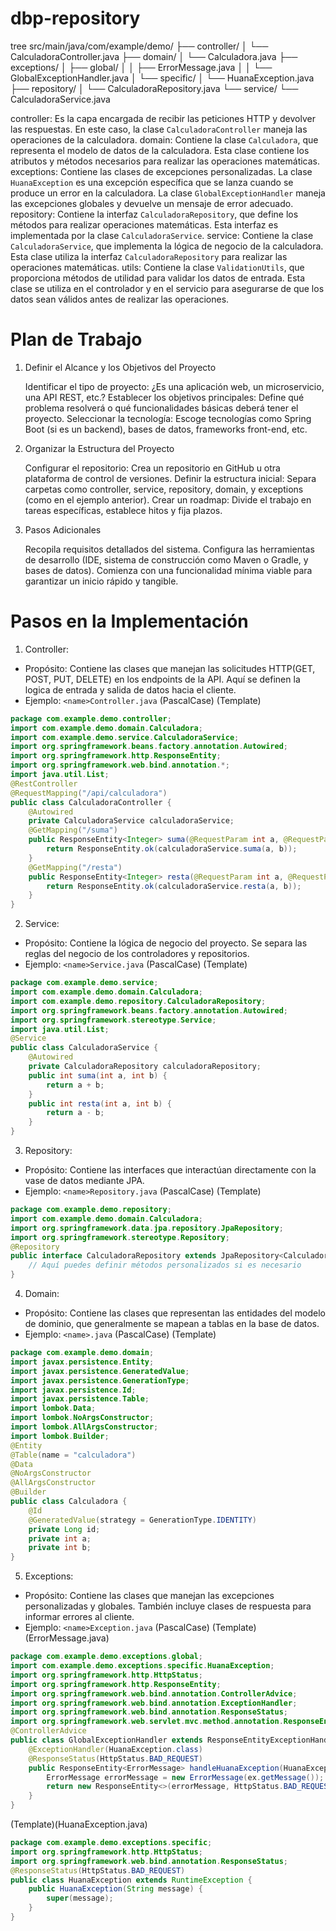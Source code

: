 # dbp-repository

tree
src/main/java/com/example/demo/
├── controller/
│   └── CalculadoraController.java
├── domain/
│   └── Calculadora.java
├── exceptions/
│   ├── global/
│   │   ├── ErrorMessage.java
│   │   └── GlobalExceptionHandler.java
│   └── specific/
│       └── HuanaException.java
├── repository/
│   └── CalculadoraRepository.java
└── service/
    └── CalculadoraService.java

controller: Es la capa encargada de recibir las peticiones HTTP y devolver las respuestas. En este caso, la clase `CalculadoraController` maneja las operaciones de la calculadora.
domain: Contiene la clase `Calculadora`, que representa el modelo de datos de la calculadora. Esta clase contiene los atributos y métodos necesarios para realizar las operaciones matemáticas.
exceptions: Contiene las clases de excepciones personalizadas. La clase `HuanaException` es una excepción específica que se lanza cuando se produce un error en la calculadora. La clase `GlobalExceptionHandler` maneja las excepciones globales y devuelve un mensaje de error adecuado.
repository: Contiene la interfaz `CalculadoraRepository`, que define los métodos para realizar operaciones matemáticas. Esta interfaz es implementada por la clase `CalculadoraService`.
service: Contiene la clase `CalculadoraService`, que implementa la lógica de negocio de la calculadora. Esta clase utiliza la interfaz `CalculadoraRepository` para realizar las operaciones matemáticas.
utils: Contiene la clase `ValidationUtils`, que proporciona métodos de utilidad para validar los datos de entrada. Esta clase se utiliza en el controlador y en el servicio para asegurarse de que los datos sean válidos antes de realizar las operaciones.

# Plan de Trabajo

1. Definir el Alcance y los Objetivos del Proyecto

    Identificar el tipo de proyecto: ¿Es una aplicación web, un microservicio, una API REST, etc.?
    Establecer los objetivos principales: Define qué problema resolverá o qué funcionalidades básicas deberá tener el proyecto.
    Seleccionar la tecnología: Escoge tecnologías como Spring Boot (si es un backend), bases de datos, frameworks front-end, etc.

2. Organizar la Estructura del Proyecto

    Configurar el repositorio: Crea un repositorio en GitHub u otra plataforma de control de versiones.
    Definir la estructura inicial: Separa carpetas como controller, service, repository, domain, y exceptions (como en el ejemplo anterior).
    Crear un roadmap: Divide el trabajo en tareas específicas, establece hitos y fija plazos.

3. Pasos Adicionales

    Recopila requisitos detallados del sistema.
    Configura las herramientas de desarrollo (IDE, sistema de construcción como Maven o Gradle, y bases de datos).
    Comienza con una funcionalidad mínima viable para garantizar un inicio rápido y tangible.

# Pasos en la Implementación
1. Controller:
- Propósito: Contiene las clases que manejan las solicitudes HTTP(GET, POST, PUT, DELETE) en los endpoints de la API. Aquí se definen la logica de entrada y salida de datos hacia el cliente.
- Ejemplo: `<name>Controller.java` (PascalCase)
(Template)
```java
package com.example.demo.controller;
import com.example.demo.domain.Calculadora;
import com.example.demo.service.CalculadoraService;
import org.springframework.beans.factory.annotation.Autowired;
import org.springframework.http.ResponseEntity;
import org.springframework.web.bind.annotation.*;
import java.util.List;
@RestController
@RequestMapping("/api/calculadora")
public class CalculadoraController {
    @Autowired
    private CalculadoraService calculadoraService;
    @GetMapping("/suma")
    public ResponseEntity<Integer> suma(@RequestParam int a, @RequestParam int b) {
        return ResponseEntity.ok(calculadoraService.suma(a, b));
    }
    @GetMapping("/resta")
    public ResponseEntity<Integer> resta(@RequestParam int a, @RequestParam int b) {
        return ResponseEntity.ok(calculadoraService.resta(a, b));
    }
}
```


2. Service:
- Propósito: Contiene la lógica de negocio del proyecto. Se separa las reglas del negocio de los controladores y repositorios.
- Ejemplo: `<name>Service.java` (PascalCase)
(Template)
```java
package com.example.demo.service;
import com.example.demo.domain.Calculadora;
import com.example.demo.repository.CalculadoraRepository;
import org.springframework.beans.factory.annotation.Autowired;
import org.springframework.stereotype.Service;
import java.util.List;
@Service
public class CalculadoraService {
    @Autowired
    private CalculadoraRepository calculadoraRepository;
    public int suma(int a, int b) {
        return a + b;
    }
    public int resta(int a, int b) {
        return a - b;
    }
}
```

3. Repository:
- Propósito: Contiene las interfaces que interactúan directamente con la vase de datos mediante JPA. 
- Ejemplo: `<name>Repository.java` (PascalCase)
(Template)
```java
package com.example.demo.repository;
import com.example.demo.domain.Calculadora;
import org.springframework.data.jpa.repository.JpaRepository;
import org.springframework.stereotype.Repository;
@Repository
public interface CalculadoraRepository extends JpaRepository<Calculadora, Long> {
    // Aquí puedes definir métodos personalizados si es necesario
}
```

4. Domain:
- Propósito: Contiene las clases que representan las entidades del modelo de dominio, que generalmente se mapean a tablas en la base de datos.
- Ejemplo: `<name>.java` (PascalCase)
(Template)
```java
package com.example.demo.domain;
import javax.persistence.Entity;
import javax.persistence.GeneratedValue;
import javax.persistence.GenerationType;
import javax.persistence.Id;
import javax.persistence.Table;
import lombok.Data;
import lombok.NoArgsConstructor;
import lombok.AllArgsConstructor;
import lombok.Builder;
@Entity
@Table(name = "calculadora")
@Data
@NoArgsConstructor
@AllArgsConstructor
@Builder
public class Calculadora {
    @Id
    @GeneratedValue(strategy = GenerationType.IDENTITY)
    private Long id;
    private int a;
    private int b;
}
```
5. Exceptions:
- Propósito: Contiene las clases que manejan las excepciones personalizadas y globales. También incluye clases de respuesta para informar errores al cliente.
- Ejemplo: `<name>Exception.java` (PascalCase)
(Template)(ErrorMessage.java)
```java
package com.example.demo.exceptions.global;
import com.example.demo.exceptions.specific.HuanaException;
import org.springframework.http.HttpStatus;
import org.springframework.http.ResponseEntity;
import org.springframework.web.bind.annotation.ControllerAdvice;
import org.springframework.web.bind.annotation.ExceptionHandler;
import org.springframework.web.bind.annotation.ResponseStatus;
import org.springframework.web.servlet.mvc.method.annotation.ResponseEntityExceptionHandler;
@ControllerAdvice
public class GlobalExceptionHandler extends ResponseEntityExceptionHandler {
    @ExceptionHandler(HuanaException.class)
    @ResponseStatus(HttpStatus.BAD_REQUEST)
    public ResponseEntity<ErrorMessage> handleHuanaException(HuanaException ex) {
        ErrorMessage errorMessage = new ErrorMessage(ex.getMessage());
        return new ResponseEntity<>(errorMessage, HttpStatus.BAD_REQUEST);
    }
}
```
(Template)(HuanaException.java)
```java
package com.example.demo.exceptions.specific;
import org.springframework.http.HttpStatus;
import org.springframework.web.bind.annotation.ResponseStatus;
@ResponseStatus(HttpStatus.BAD_REQUEST)
public class HuanaException extends RuntimeException {
    public HuanaException(String message) {
        super(message);
    }
}
```


